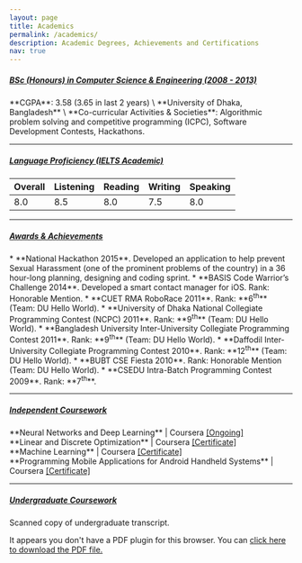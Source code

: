 ```yaml
---
layout: page
title: Academics
permalink: /academics/
description: Academic Degrees, Achievements and Certifications
nav: true
---
```


<style type="text/css">
  .embed-responsive {
      position: relative;
      display: block;
      height: 0;
      padding: 0;
      overflow: hidden;
  }
</style>

<h5><u>BSc (Honours) in Computer Science & Engineering (2008 - 2013)</u></h5>
**CGPA**: 3.58 (3.65 in last 2 years) \
**University of Dhaka, Bangladesh** \
**Co-curricular Activities & Societies**: Algorithmic problem solving and competitive programming (ICPC), Software Development Contests, Hackathons.
<hr>

<h5><u>Language Proficiency (IELTS Academic)</u> <a target="_blank" href="{{ '/assets/pdf/Mushfekur_Rahman_IELTS_Report.pdf' }}"><i class="fa fa-external-link-alt"></i></a></h5>

<table class="table">
    <thead>
        <th scope="col">Overall</th>
        <th scope="col">Listening</th>
        <th scope="col">Reading</th>
        <th scope="col">Writing</th>
        <th scope="col">Speaking</th>
    </thead>
    <tbdoy>
        <tr>
            <td>8.0</td>
            <td>8.5</td>
            <td>8.0</td>
            <td>7.5</td>
            <td>8.0</td>
        </tr>
    </tbdoy>
</table>
<hr>

<h5 id="awards-achievements"><u>Awards & Achievements</u></h5>
* **National Hackathon 2015**. Developed an application to help prevent Sexual Harassment (one of the prominent problems of the country) in a 36 hour-long planning, designing and coding sprint.
* **BASIS Code Warrior’s Challenge 2014**. Developed a smart contact manager for iOS. Rank: Honorable Mention.
* **CUET RMA RoboRace 2011**. Rank: **6<sup>th</sup>** (Team: DU Hello World).
* **University of Dhaka National Collegiate Programming Contest (NCPC) 2011**. Rank: **9<sup>th</sup>** (Team: DU Hello World).
* **Bangladesh University Inter-University Collegiate Programming Contest 2011**. Rank: **9<sup>th</sup>** (Team: DU Hello World).
* **Daffodil Inter-University Collegiate Programming Contest 2010**. Rank: **12<sup>th</sup>** (Team: DU Hello World).
* **BUBT CSE Fiesta 2010**. Rank: Honorable Mention (Team: DU Hello World).
* **CSEDU Intra-Batch Programming Contest 2009**. Rank: **7<sup>th</sup>**.
<hr>

<h5><u>Independent Coursework</u></h5>
**Neural Networks and Deep Learning** | Coursera <a target="_blank" href="https://www.coursera.org/learn/neural-networks-deep-learning?specialization=deep-learning">[Ongoing]</a>
<br>
**Linear and Discrete Optimization** | Coursera <a target="_blank" href="{{ '/assets/pdf/Coursera_Certificate_v1-9718203813827.pdf' }}">[Certificate]</a>
<br>
**Machine Learning** | Coursera <a target="_blank" href="https://www.coursera.org/account/accomplishments/certificate/GDDBFB582MUQ">[Certificate]</a>
<br>
**Programming Mobile Applications for Android Handheld Systems** | Coursera <a target="_blank" href="{{ '/assets/pdf/Coursera_Certificate_v1-9712463813827.pdf' }}">[Certificate]</a>
<hr>

<h5><u>Undergraduate Coursework</u></h5>
Scanned copy of undergraduate transcript.

<div class='embed-responsive' style='padding-bottom:130%'>
    <object data="/assets/pdf/Mushfekur_Rahman_BSc_Transcript.pdf" type="application/pdf" width="100%" height="100%">
        <p>
            It appears you don't have a PDF plugin for this browser.
            You can <a href="/assets/pdf/Mushfekur_Rahman_BSc_Transcript.pdf">click here to download the PDF file.</a>
        </p>
    </object>
</div>
